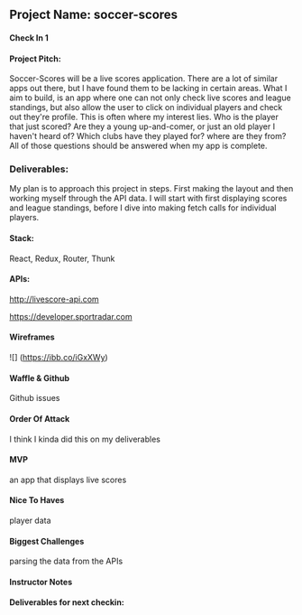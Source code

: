 ## Project Name: soccer-scores

#### Check In 1

#### Project Pitch:

Soccer-Scores will be a live scores application. There are a lot of similar apps out there, but I have found them to be lacking in certain areas. What I aim to build, is an app where one can not only check live scores and league standings, but also allow the user to click on individual players and check out they're profile. This is often where my interest lies. Who is the player that just scored? Are they a young up-and-comer, or just an old player I haven't heard of? Which clubs have they played for? where are they from? All of those questions should be answered when my app is complete.

### Deliverables:

My plan is to approach this project in steps. First making the layout and then working myself through the API data. I will start with first displaying scores and league standings, before I dive into making fetch calls for individual players. 

#### Stack:

React, Redux, Router, Thunk

#### APIs:

http://livescore-api.com

https://developer.sportradar.com

#### Wireframes

![] (https://ibb.co/iGxXWy)


#### Waffle & Github

Github issues

#### Order Of Attack

I think I kinda did this on my deliverables

#### MVP

an app that displays live scores

#### Nice To Haves

player data

#### Biggest Challenges

parsing the data from the APIs

#### Instructor Notes

#### Deliverables for next checkin:
